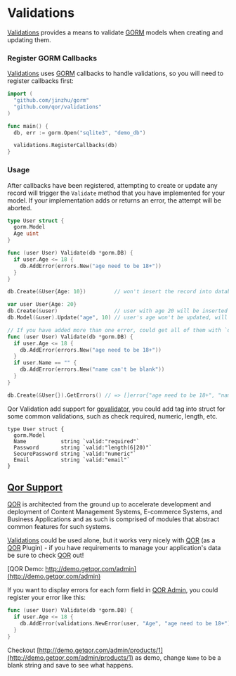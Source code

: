 # Validations

[Validations](https://github.com/qor/validations) provides a means to validate [GORM](https://github.com/jinzhu/gorm) models when creating and updating them.

### Register GORM Callbacks

[Validations](https://github.com/qor/validations) uses [GORM](https://github.com/jinzhu/gorm) callbacks to handle validations, so you will need to register callbacks first:

```go
import (
  "github.com/jinzhu/gorm"
  "github.com/qor/validations"
)

func main() {
  db, err := gorm.Open("sqlite3", "demo_db")

  validations.RegisterCallbacks(db)
}
```

### Usage

After callbacks have been registered, attempting to create or update any record will trigger the `Validate` method that you have implemented for your model. If your implementation adds or returns an error, the attempt will be aborted.

```go
type User struct {
  gorm.Model
  Age uint
}

func (user User) Validate(db *gorm.DB) {
  if user.Age <= 18 {
    db.AddError(errors.New("age need to be 18+"))
  }
}

db.Create(&User{Age: 10})         // won't insert the record into database, as the `Validate` method will return error

var user User{Age: 20}
db.Create(&user)                  // user with age 20 will be inserted into database
db.Model(&user).Update("age", 10) // user's age won't be updated, will return error `age need to be 18+`

// If you have added more than one error, could get all of them with `db.GetErrors()`
func (user User) Validate(db *gorm.DB) {
  if user.Age <= 18 {
    db.AddError(errors.New("age need to be 18+"))
  }
  if user.Name == "" {
    db.AddError(errors.New("name can't be blank"))
  }
}

db.Create(&User{}).GetErrors() // => []error{"age need to be 18+", "name can't be blank"}
```

Qor Validation add support for [govalidator](https://github.com/asaskevich/govalidator), you could add tag into struct for some common validations, such as check required, numeric, length, etc.

```
type User struct {
  gorm.Model
  Name           string `valid:"required"`
  Password       string `valid:"length(6|20)"`
  SecurePassword string `valid:"numeric"`
  Email          string `valid:"email"`
}
```

## [Qor Support](https://github.com/qor/qor)

[QOR](https://github.com/qor/qor) is architected from the ground up to accelerate development and deployment of Content Management Systems, E-commerce Systems, and Business Applications and as such is comprised of modules that abstract common features for such systems.

[Validations](https://github.com/qor/validations) could be used alone, but it works very nicely with [QOR](https://github.com/qor/qor) (as a [QOR](https://github.com/qor/qor) Plugin) - if you have requirements to manage your application's data be sure to check [QOR](https://github.com/qor/qor) out!

[QOR Demo:  http://demo.getqor.com/admin](http://demo.getqor.com/admin)

If you want to display errors for each form field in [QOR Admin](https://github.com/qor/admin), you could register your error like this:

```go
func (user User) Validate(db *gorm.DB) {
  if user.Age <= 18 {
    db.AddError(validations.NewError(user, "Age", "age need to be 18+"))
  }
}
```

Checkout [http://demo.getqor.com/admin/products/1](http://demo.getqor.com/admin/products/1) as demo, change `Name` to be a blank string and save to see what happens.
